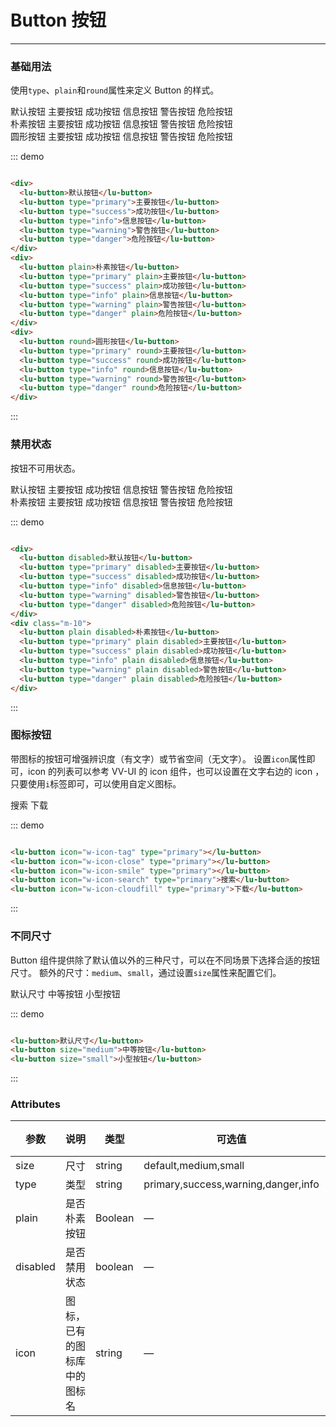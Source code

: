 # Button 按钮
----
### 基础用法
使用```type```、```plain```和```round```属性来定义 Button 的样式。

<div class="demo-block">
  <div>
    <lu-button>默认按钮</lu-button>
    <lu-button type="primary">主要按钮</lu-button>
    <lu-button type="success">成功按钮</lu-button>
    <lu-button type="info">信息按钮</lu-button>
    <lu-button type="warning">警告按钮</lu-button>
    <lu-button type="danger">危险按钮</lu-button>
  </div>
  <div class="m-10">
    <lu-button plain>朴素按钮</lu-button>
    <lu-button type="primary" plain>主要按钮</lu-button>
    <lu-button type="success" plain>成功按钮</lu-button>
    <lu-button type="info" plain>信息按钮</lu-button>
    <lu-button type="warning" plain>警告按钮</lu-button>
    <lu-button type="danger" plain>危险按钮</lu-button>
  </div>
  <div class="m-10">
    <lu-button round>圆形按钮</lu-button>
    <lu-button type="primary" round>主要按钮</lu-button>
    <lu-button type="success" round>成功按钮</lu-button>
    <lu-button type="info" round>信息按钮</lu-button>
    <lu-button type="warning" round>警告按钮</lu-button>
    <lu-button type="danger" round>危险按钮</lu-button>
  </div>
</div>

::: demo
```html

<div>
  <lu-button>默认按钮</lu-button>
  <lu-button type="primary">主要按钮</lu-button>
  <lu-button type="success">成功按钮</lu-button>
  <lu-button type="info">信息按钮</lu-button>
  <lu-button type="warning">警告按钮</lu-button>
  <lu-button type="danger">危险按钮</lu-button>
</div>
<div>
  <lu-button plain>朴素按钮</lu-button>
  <lu-button type="primary" plain>主要按钮</lu-button>
  <lu-button type="success" plain>成功按钮</lu-button>
  <lu-button type="info" plain>信息按钮</lu-button>
  <lu-button type="warning" plain>警告按钮</lu-button>
  <lu-button type="danger" plain>危险按钮</lu-button>
</div>
<div>
  <lu-button round>圆形按钮</lu-button>
  <lu-button type="primary" round>主要按钮</lu-button>
  <lu-button type="success" round>成功按钮</lu-button>
  <lu-button type="info" round>信息按钮</lu-button>
  <lu-button type="warning" round>警告按钮</lu-button>
  <lu-button type="danger" round>危险按钮</lu-button>
</div>

```
:::

### 禁用状态

按钮不可用状态。

<div class="demo-block">
  <div>
    <lu-button disabled>默认按钮</lu-button>
    <lu-button type="primary" disabled>主要按钮</lu-button>
    <lu-button type="success" disabled>成功按钮</lu-button>
    <lu-button type="info" disabled>信息按钮</lu-button>
    <lu-button type="warning" disabled>警告按钮</lu-button>
    <lu-button type="danger" disabled>危险按钮</lu-button>
  </div>
  <div class="m-10">
    <lu-button plain disabled>朴素按钮</lu-button>
    <lu-button type="primary" plain disabled>主要按钮</lu-button>
    <lu-button type="success" plain disabled>成功按钮</lu-button>
    <lu-button type="info" plain disabled>信息按钮</lu-button>
    <lu-button type="warning" plain disabled>警告按钮</lu-button>
    <lu-button type="danger" plain disabled>危险按钮</lu-button>
  </div>
</div>

::: demo
```html

<div>
  <lu-button disabled>默认按钮</lu-button>
  <lu-button type="primary" disabled>主要按钮</lu-button>
  <lu-button type="success" disabled>成功按钮</lu-button>
  <lu-button type="info" disabled>信息按钮</lu-button>
  <lu-button type="warning" disabled>警告按钮</lu-button>
  <lu-button type="danger" disabled>危险按钮</lu-button>
</div>
<div class="m-10">
  <lu-button plain disabled>朴素按钮</lu-button>
  <lu-button type="primary" plain disabled>主要按钮</lu-button>
  <lu-button type="success" plain disabled>成功按钮</lu-button>
  <lu-button type="info" plain disabled>信息按钮</lu-button>
  <lu-button type="warning" plain disabled>警告按钮</lu-button>
  <lu-button type="danger" plain disabled>危险按钮</lu-button>
</div>

```
:::

### 图标按钮
带图标的按钮可增强辨识度（有文字）或节省空间（无文字）。
设置```icon```属性即可，icon 的列表可以参考 VV-UI 的 icon 组件，也可以设置在文字右边的 icon ，只要使用```i```标签即可，可以使用自定义图标。
<div class="demo-block">
  <lu-button icon="w-icon-tag" type="primary"></lu-button>
  <lu-button icon="w-icon-close" type="primary"></lu-button>
  <lu-button icon="w-icon-smile" type="primary"></lu-button>
  <lu-button icon="w-icon-search" type="primary">搜索</lu-button>
  <lu-button icon="w-icon-cloudfill" type="primary">下载</lu-button>
</div>

::: demo
```html

<lu-button icon="w-icon-tag" type="primary"></lu-button>
<lu-button icon="w-icon-close" type="primary"></lu-button>
<lu-button icon="w-icon-smile" type="primary"></lu-button>
<lu-button icon="w-icon-search" type="primary">搜索</lu-button>
<lu-button icon="w-icon-cloudfill" type="primary">下载</lu-button>

```
:::


### 不同尺寸

Button 组件提供除了默认值以外的三种尺寸，可以在不同场景下选择合适的按钮尺寸。
额外的尺寸：```medium```、```small```，通过设置```size```属性来配置它们。
<div class="demo-block">
  <lu-button>默认尺寸</lu-button>
  <lu-button size="medium">中等按钮</lu-button>
  <lu-button size="small">小型按钮</lu-button>
</div>

::: demo
```html

<lu-button>默认尺寸</lu-button>
<lu-button size="medium">中等按钮</lu-button>
<lu-button size="small">小型按钮</lu-button>

```
:::

### Attributes
| 参数      | 说明    | 类型      | 可选值       | 默认值   |
|---------- |-------- |---------- |-------------  |-------- |
| size     | 尺寸   | string  |   default,medium,small            |    —     |
| type     | 类型   | string    |   primary,success,warning,danger,info |     —    |
| plain     | 是否朴素按钮   | Boolean    | — | false   |
| disabled  | 是否禁用状态    | boolean   | —   | false   |
| icon  | 图标，已有的图标库中的图标名 | string   |  —  |  —  |
